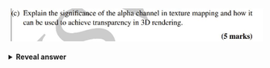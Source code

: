 ## <img src="../../../../../media/paste-ae028def75f98e507606bd3365e755c7cac619cd.jpg">
<details>
<summary><b>Reveal answer</b></summary>
<img src="../../../../../media/paste-d09c412eb102561cd612aee635667c0f4c72447c.jpg">
</details>
